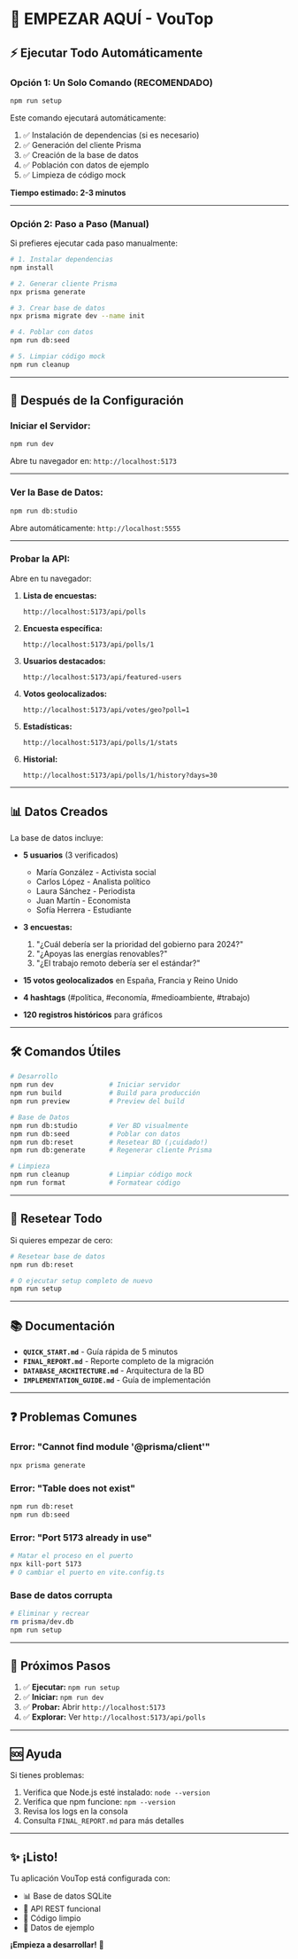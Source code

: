 # 🚀 EMPEZAR AQUÍ - VouTop

## ⚡ Ejecutar Todo Automáticamente

### **Opción 1: Un Solo Comando (RECOMENDADO)**

```bash
npm run setup
```

Este comando ejecutará automáticamente:
1. ✅ Instalación de dependencias (si es necesario)
2. ✅ Generación del cliente Prisma
3. ✅ Creación de la base de datos
4. ✅ Población con datos de ejemplo
5. ✅ Limpieza de código mock

**Tiempo estimado: 2-3 minutos**

---

### **Opción 2: Paso a Paso (Manual)**

Si prefieres ejecutar cada paso manualmente:

```bash
# 1. Instalar dependencias
npm install

# 2. Generar cliente Prisma
npx prisma generate

# 3. Crear base de datos
npx prisma migrate dev --name init

# 4. Poblar con datos
npm run db:seed

# 5. Limpiar código mock
npm run cleanup
```

---

## 🎯 Después de la Configuración

### **Iniciar el Servidor:**

```bash
npm run dev
```

Abre tu navegador en: `http://localhost:5173`

---

### **Ver la Base de Datos:**

```bash
npm run db:studio
```

Abre automáticamente: `http://localhost:5555`

---

### **Probar la API:**

Abre en tu navegador:

1. **Lista de encuestas:**
   ```
   http://localhost:5173/api/polls
   ```

2. **Encuesta específica:**
   ```
   http://localhost:5173/api/polls/1
   ```

3. **Usuarios destacados:**
   ```
   http://localhost:5173/api/featured-users
   ```

4. **Votos geolocalizados:**
   ```
   http://localhost:5173/api/votes/geo?poll=1
   ```

5. **Estadísticas:**
   ```
   http://localhost:5173/api/polls/1/stats
   ```

6. **Historial:**
   ```
   http://localhost:5173/api/polls/1/history?days=30
   ```

---

## 📊 Datos Creados

La base de datos incluye:

- **5 usuarios** (3 verificados)
  - María González - Activista social
  - Carlos López - Analista político
  - Laura Sánchez - Periodista
  - Juan Martín - Economista
  - Sofía Herrera - Estudiante

- **3 encuestas:**
  1. "¿Cuál debería ser la prioridad del gobierno para 2024?"
  2. "¿Apoyas las energías renovables?"
  3. "¿El trabajo remoto debería ser el estándar?"

- **15 votos geolocalizados** en España, Francia y Reino Unido

- **4 hashtags** (#política, #economía, #medioambiente, #trabajo)

- **120 registros históricos** para gráficos

---

## 🛠️ Comandos Útiles

```bash
# Desarrollo
npm run dev              # Iniciar servidor
npm run build            # Build para producción
npm run preview          # Preview del build

# Base de Datos
npm run db:studio        # Ver BD visualmente
npm run db:seed          # Poblar con datos
npm run db:reset         # Resetear BD (¡cuidado!)
npm run db:generate      # Regenerar cliente Prisma

# Limpieza
npm run cleanup          # Limpiar código mock
npm run format           # Formatear código
```

---

## 🔄 Resetear Todo

Si quieres empezar de cero:

```bash
# Resetear base de datos
npm run db:reset

# O ejecutar setup completo de nuevo
npm run setup
```

---

## 📚 Documentación

- **`QUICK_START.md`** - Guía rápida de 5 minutos
- **`FINAL_REPORT.md`** - Reporte completo de la migración
- **`DATABASE_ARCHITECTURE.md`** - Arquitectura de la BD
- **`IMPLEMENTATION_GUIDE.md`** - Guía de implementación

---

## ❓ Problemas Comunes

### **Error: "Cannot find module '@prisma/client'"**
```bash
npx prisma generate
```

### **Error: "Table does not exist"**
```bash
npm run db:reset
npm run db:seed
```

### **Error: "Port 5173 already in use"**
```bash
# Matar el proceso en el puerto
npx kill-port 5173
# O cambiar el puerto en vite.config.ts
```

### **Base de datos corrupta**
```bash
# Eliminar y recrear
rm prisma/dev.db
npm run setup
```

---

## 🎯 Próximos Pasos

1. ✅ **Ejecutar:** `npm run setup`
2. ✅ **Iniciar:** `npm run dev`
3. ✅ **Probar:** Abrir `http://localhost:5173`
4. ✅ **Explorar:** Ver `http://localhost:5173/api/polls`

---

## 🆘 Ayuda

Si tienes problemas:

1. Verifica que Node.js esté instalado: `node --version`
2. Verifica que npm funcione: `npm --version`
3. Revisa los logs en la consola
4. Consulta `FINAL_REPORT.md` para más detalles

---

## ✨ ¡Listo!

Tu aplicación VouTop está configurada con:
- 📊 Base de datos SQLite
- 🔗 API REST funcional
- 🧹 Código limpio
- 📝 Datos de ejemplo

**¡Empieza a desarrollar!** 🚀
